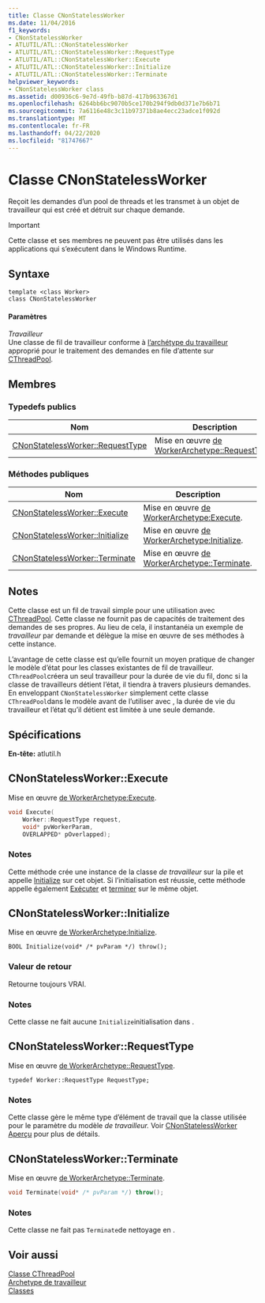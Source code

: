 ```yaml
---
title: Classe CNonStatelessWorker
ms.date: 11/04/2016
f1_keywords:
- CNonStatelessWorker
- ATLUTIL/ATL::CNonStatelessWorker
- ATLUTIL/ATL::CNonStatelessWorker::RequestType
- ATLUTIL/ATL::CNonStatelessWorker::Execute
- ATLUTIL/ATL::CNonStatelessWorker::Initialize
- ATLUTIL/ATL::CNonStatelessWorker::Terminate
helpviewer_keywords:
- CNonStatelessWorker class
ms.assetid: d00936c6-9e7d-49fb-b87d-417b963367d1
ms.openlocfilehash: 6264bb6bc9070b5ce170b294f9db0d371e7b6b71
ms.sourcegitcommit: 7a6116e48c3c11b97371b8ae4ecc23adce1f092d
ms.translationtype: MT
ms.contentlocale: fr-FR
ms.lasthandoff: 04/22/2020
ms.locfileid: "81747667"
---
```

# <a name="cnonstatelessworker-class"></a>Classe CNonStatelessWorker

Reçoit les demandes d’un pool de threads et les transmet à un objet de travailleur qui est créé et détruit sur chaque demande.

> [!IMPORTANT]
> Cette classe et ses membres ne peuvent pas être utilisés dans les applications qui s’exécutent dans le Windows Runtime.

## <a name="syntax"></a>Syntaxe

```
template <class Worker>
class CNonStatelessWorker
```

#### <a name="parameters"></a>Paramètres

*Travailleur*<br/>
Une classe de fil de travailleur conforme à [l’archétype du travailleur](../../atl/reference/worker-archetype.md) approprié pour le traitement des demandes en file d’attente sur [CThreadPool](../../atl/reference/cthreadpool-class.md).

## <a name="members"></a>Membres

### <a name="public-typedefs"></a>Typedefs publics

|Nom|Description|
|----------|-----------------|
|[CNonStatelessWorker::RequestType](#requesttype)|Mise en œuvre [de WorkerArchetype::RequestType](worker-archetype.md#requesttype).|

### <a name="public-methods"></a>M&#233;thodes publiques

|Nom|Description|
|----------|-----------------|
|[CNonStatelessWorker::Execute](#execute)|Mise en œuvre [de WorkerArchetype:Execute](worker-archetype.md#execute).|
|[CNonStatelessWorker::Initialize](#initialize)|Mise en œuvre [de WorkerArchetype:Initialize](worker-archetype.md#initialize).|
|[CNonStatelessWorker::Terminate](#terminate)|Mise en œuvre [de WorkerArchetype::Terminate](worker-archetype.md#terminate).|

## <a name="remarks"></a>Notes

Cette classe est un fil de travail simple pour une utilisation avec [CThreadPool](../../atl/reference/cthreadpool-class.md). Cette classe ne fournit pas de capacités de traitement des demandes de ses propres. Au lieu de cela, il instantanéia un exemple de *travailleur* par demande et délègue la mise en œuvre de ses méthodes à cette instance.

L’avantage de cette classe est qu’elle fournit un moyen pratique de changer le modèle d’état pour les classes existantes de fil de travailleur. `CThreadPool`créera un seul travailleur pour la durée de vie du fil, donc si la classe de travailleurs détient l’état, il tiendra à travers plusieurs demandes. En enveloppant `CNonStatelessWorker` simplement cette classe `CThreadPool`dans le modèle avant de l’utiliser avec , la durée de vie du travailleur et l’état qu’il détient est limitée à une seule demande.

## <a name="requirements"></a>Spécifications

**En-tête:** atlutil.h

## <a name="cnonstatelessworkerexecute"></a><a name="execute"></a>CNonStatelessWorker::Execute

Mise en œuvre [de WorkerArchetype:Execute](worker-archetype.md#execute).

```cpp
void Execute(
    Worker::RequestType request,
    void* pvWorkerParam,
    OVERLAPPED* pOverlapped);
```

### <a name="remarks"></a>Notes

Cette méthode crée une instance de la classe *de travailleur* sur la pile et appelle [Initialize](worker-archetype.md#initialize) sur cet objet. Si l’initialisation est réussie, cette méthode appelle également [Exécuter](worker-archetype.md#execute) et [terminer](worker-archetype.md#terminate) sur le même objet.

## <a name="cnonstatelessworkerinitialize"></a><a name="initialize"></a>CNonStatelessWorker::Initialize

Mise en œuvre [de WorkerArchetype:Initialize](worker-archetype.md#initialize).

```
BOOL Initialize(void* /* pvParam */) throw();
```

### <a name="return-value"></a>Valeur de retour

Retourne toujours VRAI.

### <a name="remarks"></a>Notes

Cette classe ne fait aucune `Initialize`initialisation dans .

## <a name="cnonstatelessworkerrequesttype"></a><a name="requesttype"></a>CNonStatelessWorker::RequestType

Mise en œuvre [de WorkerArchetype::RequestType](worker-archetype.md#requesttype).

```
typedef Worker::RequestType RequestType;
```

### <a name="remarks"></a>Notes

Cette classe gère le même type d’élément de travail que la classe utilisée pour le paramètre du modèle *de travailleur.* Voir [CNonStatelessWorker Aperçu](../../atl/reference/cnonstatelessworker-class.md) pour plus de détails.

## <a name="cnonstatelessworkerterminate"></a><a name="terminate"></a>CNonStatelessWorker::Terminate

Mise en œuvre [de WorkerArchetype::Terminate](worker-archetype.md#terminate).

```cpp
void Terminate(void* /* pvParam */) throw();
```

### <a name="remarks"></a>Notes

Cette classe ne fait pas `Terminate`de nettoyage en .

## <a name="see-also"></a>Voir aussi

[Classe CThreadPool](../../atl/reference/cthreadpool-class.md)<br/>
[Archetype de travailleur](../../atl/reference/worker-archetype.md)<br/>
[Classes](../../atl/reference/atl-classes.md)
